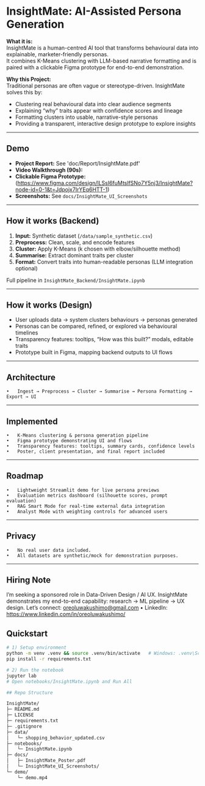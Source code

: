 # InsightMate: AI-Assisted Persona Generation

**What it is:**  
InsightMate is a human-centred AI tool that transforms behavioural data into explainable, marketer-friendly personas.  
It combines K-Means clustering with LLM-based narrative formatting and is paired with a clickable Figma prototype for end-to-end demonstration.  

**Why this Project:**  
Traditional personas are often vague or stereotype-driven. InsightMate solves this by:  
- Clustering real behavioural data into clear audience segments  
- Explaining “why” traits appear with confidence scores and lineage  
- Formatting clusters into usable, narrative-style personas  
- Providing a transparent, interactive design prototype to explore insights  

---

## Demo
- **Project Report:** See 'doc/Report/InsightMate.pdf'
- **Video Walkthrough (90s):**   
- **Clickable Figma Prototype:** (https://www.figma.com/design/lLSsI6fuMtslfSNo7Y5nj3/InsightMate?node-id=0-1&t=Jdpojx7IrYEq6HTT-1)  
- **Screenshots:** See `docs/InsightMate_UI_Screenshots`  

---

## How it works (Backend)
1. **Input:** Synthetic dataset (`/data/sample_synthetic.csv`)  
2. **Preprocess:** Clean, scale, and encode features  
3. **Cluster:** Apply K-Means (k chosen with elbow/silhouette method)  
4. **Summarise:** Extract dominant traits per cluster  
5. **Format:** Convert traits into human-readable personas (LLM integration optional)  

Full pipeline in `InsightMate_Backend/InsightMate.ipynb`  

---

## How it works (Design)
- User uploads data → system clusters behaviours → personas generated  
- Personas can be compared, refined, or explored via behavioural timelines  
- Transparency features: tooltips, “How was this built?” modals, editable traits  
- Prototype built in Figma, mapping backend outputs to UI flows  

---

## Architecture
	•	Ingest → Preprocess → Cluster → Summarise → Persona Formatting → Export → UI
---

## Implemented
	•	K-Means clustering & persona generation pipeline
	•	Figma prototype demonstrating UI and flows
	•	Transparency features: tooltips, summary cards, confidence levels
	•	Poster, client presentation, and final report included
---

## Roadmap
	•	Lightweight Streamlit demo for live persona previews
	•	Evaluation metrics dashboard (silhouette scores, prompt evaluation)
	•	RAG Smart Mode for real-time external data integration
	•	Analyst Mode with weighting controls for advanced users
---

## Privacy
	•	No real user data included.
	•	All datasets are synthetic/mock for demonstration purposes.
---

## Hiring Note

I’m seeking a sponsored role in Data-Driven Design / AI UX.
InsightMate demonstrates my end-to-end capability: research → ML pipeline → UX design.
Let’s connect: oreoluwakushimo@gmail.com • LinkedIn: https://www.linkedin.com/in/oreoluwakushimo/


## Quickstart
```bash
# 1) Setup environment
python -m venv .venv && source .venv/bin/activate   # Windows: .venv\Scripts\activate
pip install -r requirements.txt

# 2) Run the notebook
jupyter lab
# Open notebooks/InsightMate.ipynb and Run All

## Repo Structure

InsightMate/
├─ README.md
├─ LICENSE
├─ requirements.txt
├─ .gitignore
├─ data/
│   └─ shopping_behavior_updated.csv
├─ notebooks/
│   └─ InsightMate.ipynb
├─ docs/
│   ├─ InsightMate_Poster.pdf
│   └─ InsightMate_UI_Screenshots/
└─ demo/
    └─ demo.mp4
